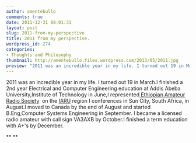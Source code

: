 ```yaml
---
author: amentebullo
comments: true
date: 2011-12-31 08:01:31
layout: post
slug: 2011-from-my-perspective
title: 2011 from my perspective.
wordpress_id: 274
categories:
- Thoughts and Philosophy
thumbnail: http://amentebullo.files.wordpress.com/2013/05/2011.jpg
preview: "2011 was an incredible year in my life. I turned out 19 in March.I finished a 2nd year Electrical and Computer Engineering education at Addis Abeba University,Institute of Technology in June,I represented Ethiopian Amateur Radio Society"
---
```


2011 was an incredible year in my life. I turned out 19 in March.I finished a 2nd year Electrical and Computer Engineering education at Addis Abeba University,Institute of Technology in June,I represented[ Ethiopian Amateur Radio Society](http://et3aa.com)  on the [IARU](http://iaru.org) region I conferences in Sun City, South Africa, in August.I moved to Canada by the end of August and started B.Eng,Computer Systems Engineering in September. I became a licensed radio amateur with call sign VA3AXB by October.I finished a term education with A+'s by December.

**
**


